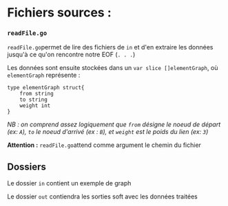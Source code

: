 # Fichiers sources :

### `readFile.go`
`readFile.go`permet de lire des fichiers de `in` et d'en extraire les données jusqu'à ce qu'on rencontre notre EOF (`. . .`)


Les données sont ensuite stockées dans un `var slice []elementGraph`, où `elementGraph` représente :

	type elementGraph struct{
		from string
		to string
		weight int
	}

*NB :  on comprend assez logiquement que `from` désigne le noeud de départ (ex: `A`), `to` le noeud d'arrivé (ex : `B`), et `weight` est le poids du lien (ex: `3`)*

**Attention :** `readFile.go`attend comme argument le chemin du fichier 

## Dossiers
Le dossier `in` contient un exemple de graph

Le dossier `out` contiendra les sorties soft avec les données traitées
